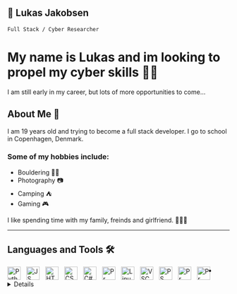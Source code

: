 ## 🌊 Lukas Jakobsen

`Full Stack / Cyber Researcher`

# My name is Lukas and im looking to propel my cyber skills 👨‍💻
I am still early in my career, but lots of more opportunities to come... 

## About Me 🧠

I am 19 years old and trying to become a full stack developer. I go to school in Copenhagen, Denmark. 
### Some of my hobbies include:
* Bouldering 🧗‍♂️
* Photography 📷
* Camping ⛺
* Gaming 🎮

I like spending time with my family, freinds and girlfriend. 🧑‍🤝‍🧑

---

## Languages and Tools 🛠️

<img align="left" alt="Python" width="30px" src="https://cdn.jsdelivr.net/gh/devicons/devicon@latest/icons/python/python-original.svg" style="padding-right:10px;"/>
<img align="left" alt="JS" width="30px" src="https://cdn.jsdelivr.net/gh/devicons/devicon@latest/icons/javascript/javascript-original.svg" style="padding-right:10px;"/>
<img align="left" alt="HTML" width="30px" src="https://cdn.jsdelivr.net/gh/devicons/devicon@latest/icons/html5/html5-original.svg" style="padding-right:10px;"/>
<img align="left" alt="CSS" width="30px" src="https://cdn.jsdelivr.net/gh/devicons/devicon@latest/icons/css3/css3-original.svg" style="padding-right:10px;"/>
<img align="left" alt="C#" width="30px" src="https://cdn.jsdelivr.net/gh/devicons/devicon@latest/icons/csharp/csharp-original.svg" style="padding-right:10px;"/>
<img align="left" alt="Pr" width="30px" src="https://cdn.jsdelivr.net/gh/devicons/devicon@latest/icons/arduino/arduino-original.svg" style="padding-right:10px;"/>
<img align="left" alt="Linux" width="30px" src="https://cdn.jsdelivr.net/gh/devicons/devicon@latest/icons/linux/linux-original.svg" style="padding-right:10px;"/>
<img align="left" alt="VSC" width="30px" src="https://cdn.jsdelivr.net/gh/devicons/devicon@latest/icons/vscode/vscode-original.svg" style="padding-right:10px;"/>
<img align="left" alt="PS" width="30px" src="https://cdn.jsdelivr.net/gh/devicons/devicon@latest/icons/photoshop/photoshop-original.svg" style="padding-right:10px;"/>
<img align="left" alt="Pr" width="30px" src="https://cdn.jsdelivr.net/gh/devicons/devicon@latest/icons/premierepro/premierepro-original.svg" style="padding-right:10px;"/>
<img align="left" alt="Pr" width="30px" src="https://cdn.jsdelivr.net/gh/devicons/devicon@latest/icons/canva/canva-original.svg" style="padding-right:10px;"/>

*

<details>
 ## Keep In Touch 📫

* Email: 123lukasbeck@gmail.com
* Discord: Superluck

</details>


